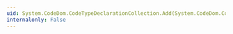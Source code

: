 ```yaml
---
uid: System.CodeDom.CodeTypeDeclarationCollection.Add(System.CodeDom.CodeTypeDeclaration)
internalonly: False
---
```

